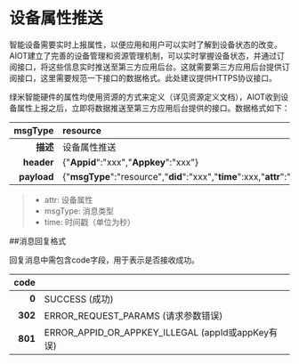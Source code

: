 # 设备属性推送

智能设备需要实时上报属性，以便应用和用户可以实时了解到设备状态的改变。AIOT建立了完善的设备管理和资源管理机制，可以实时掌握设备状态，并通过订阅接口，将这些信息实时推送至第三方应用后台。这就需要第三方应用后台提供订阅接口，这里需要规范一下接口的数据格式。此处建议提供HTTPS协议接口。

绿米智能硬件的属性均使用资源的方式来定义（详见资源定义文档），AIOT收到设备属性上报之后，立即将数据推送至第三方应用后台提供的接口。数据格式如下：

| msgType | resource |
| --: | :-- |
| **描述** | 设备属性推送 |
| **header** | {"**Appid**":"xxx","**Appkey**":"xxx"} |
| **payload** | {"**msgType**":"resource","**did**":"xxx","**time**":xxx,"**attr**":"xxx","**value**":"xxx"} |

> - attr: 设备属性
> - msgType: 消息类型
> - time: 时间戳（单位为秒）

##消息回复格式

回复消息中需包含code字段，用于表示是否接收成功。

| code | |
| --: | :-- |
| **0** | SUCCESS (成功) |
| **302** | ERROR_REQUEST_PARAMS (请求参数错误) |
| **801** | ERROR_APPID_OR_APPKEY_ILLEGAL (appId或appKey有误) |
